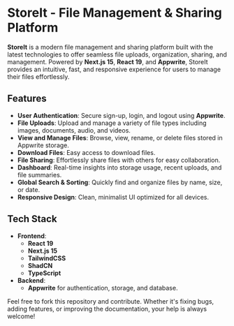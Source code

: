 # StoreIt - File Management & Sharing Platform

**StoreIt** is a modern file management and sharing platform built with the latest technologies to offer seamless file uploads, organization, sharing, and management. Powered by **Next.js 15**, **React 19**, and **Appwrite**, StoreIt provides an intuitive, fast, and responsive experience for users to manage their files effortlessly.

## Features

- **User Authentication**: Secure sign-up, login, and logout using **Appwrite**.
- **File Uploads**: Upload and manage a variety of file types including images, documents, audio, and videos.
- **View and Manage Files**: Browse, view, rename, or delete files stored in Appwrite storage.
- **Download Files**: Easy access to download files.
- **File Sharing**: Effortlessly share files with others for easy collaboration.
- **Dashboard**: Real-time insights into storage usage, recent uploads, and file summaries.
- **Global Search & Sorting**: Quickly find and organize files by name, size, or date.
- **Responsive Design**: Clean, minimalist UI optimized for all devices.

## Tech Stack

- **Frontend**: 
  - **React 19**
  - **Next.js 15**
  - **TailwindCSS**
  - **ShadCN**
  - **TypeScript**
- **Backend**: 
  - **Appwrite** for authentication, storage, and database.

Feel free to fork this repository and contribute. Whether it's fixing bugs, adding features, or improving the documentation, your help is always welcome!
